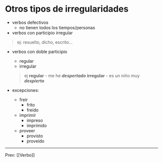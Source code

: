 # Otros tipos de irregularidades
- verbos defectivos
	- no tienen todos los tiempos/personas
- verbos con participio irregular
>ej: resuelto, dicho, escrito...

- verbos con doble participio
	- regular
	- irregular
	>ej
	>**regular** - me he ***despertado***
	>**irregular** -  es un niño muy ***despierto***

- excepciones:
	- freir
		- frito
		- freído
	- imprimir
		- impreso
		- imprimido
	- proveer
		- provisto
		- proveido

___
Prev: [[Verbo]]